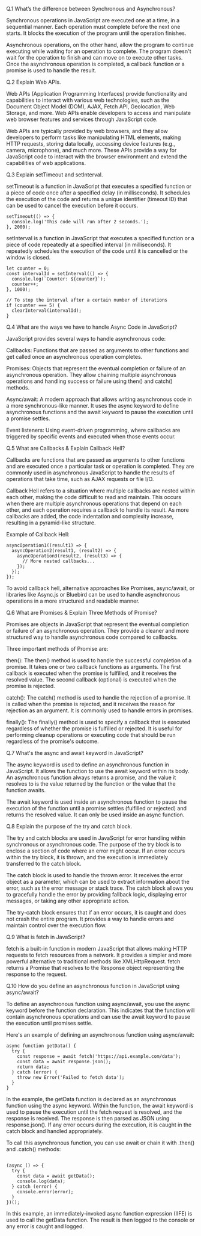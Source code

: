 Q.1 What’s the difference between Synchronous and Asynchronous?

Synchronous operations in JavaScript are executed one at a time, in a sequential manner. Each operation must complete before the next one starts. It blocks the execution of the program until the operation finishes.

Asynchronous operations, on the other hand, allow the program to continue executing while waiting for an operation to complete. The program doesn't wait for the operation to finish and can move on to execute other tasks. Once the asynchronous operation is completed, a callback function or a promise is used to handle the result.

Q.2 Explain Web APIs.

Web APIs (Application Programming Interfaces) provide functionality and capabilities to interact with various web technologies, such as the Document Object Model (DOM), AJAX, Fetch API, Geolocation, Web Storage, and more. Web APIs enable developers to access and manipulate web browser features and services through JavaScript code.

Web APIs are typically provided by web browsers, and they allow developers to perform tasks like manipulating HTML elements, making HTTP requests, storing data locally, accessing device features (e.g., camera, microphone), and much more. These APIs provide a way for JavaScript code to interact with the browser environment and extend the capabilities of web applications.

Q.3 Explain setTimeout and setInterval.

setTimeout is a function in JavaScript that executes a specified function or a piece of code once after a specified delay (in milliseconds). It schedules the execution of the code and returns a unique identifier (timeout ID) that can be used to cancel the execution before it occurs.

```
setTimeout(() => {
  console.log('This code will run after 2 seconds.');
}, 2000);

```

setInterval is a function in JavaScript that executes a specified function or a piece of code repeatedly at a specified interval (in milliseconds). It repeatedly schedules the execution of the code until it is cancelled or the window is closed.

```
let counter = 0;
const intervalId = setInterval(() => {
  console.log(`Counter: ${counter}`);
  counter++;
}, 1000);

// To stop the interval after a certain number of iterations
if (counter === 5) {
  clearInterval(intervalId);
}

```

Q.4 What are the ways we have to handle Async Code in JavaScript?

JavaScript provides several ways to handle asynchronous code:

Callbacks: Functions that are passed as arguments to other functions and get called once an asynchronous operation completes.

Promises: Objects that represent the eventual completion or failure of an asynchronous operation. They allow chaining multiple asynchronous operations and handling success or failure using then() and catch() methods.

Async/await: A modern approach that allows writing asynchronous code in a more synchronous-like manner. It uses the async keyword to define asynchronous functions and the await keyword to pause the execution until a promise settles.

Event listeners: Using event-driven programming, where callbacks are triggered by specific events and executed when those events occur.

Q.5 What are Callbacks & Explain Callback Hell?

Callbacks are functions that are passed as arguments to other functions and are executed once a particular task or operation is completed. They are commonly used in asynchronous JavaScript to handle the results of operations that take time, such as AJAX requests or file I/O.

Callback Hell refers to a situation where multiple callbacks are nested within each other, making the code difficult to read and maintain. This occurs when there are multiple asynchronous operations that depend on each other, and each operation requires a callback to handle its result. As more callbacks are added, the code indentation and complexity increase, resulting in a pyramid-like structure.

Example of Callback Hell:

```
asyncOperation1((result1) => {
  asyncOperation2(result1, (result2) => {
    asyncOperation3(result2, (result3) => {
      // More nested callbacks...
    });
  });
});

```

To avoid callback hell, alternative approaches like Promises, async/await, or libraries like Async.js or Bluebird can be used to handle asynchronous operations in a more structured and readable manner.

Q.6 What are Promises & Explain Three Methods of Promise?

Promises are objects in JavaScript that represent the eventual completion or failure of an asynchronous operation. They provide a cleaner and more structured way to handle asynchronous code compared to callbacks.

Three important methods of Promise are:

then(): The then() method is used to handle the successful completion of a promise. It takes one or two callback functions as arguments. The first callback is executed when the promise is fulfilled, and it receives the resolved value. The second callback (optional) is executed when the promise is rejected.

catch(): The catch() method is used to handle the rejection of a promise. It is called when the promise is rejected, and it receives the reason for rejection as an argument. It is commonly used to handle errors in promises.

finally(): The finally() method is used to specify a callback that is executed regardless of whether the promise is fulfilled or rejected. It is useful for performing cleanup operations or executing code that should be run regardless of the promise's outcome.

Q.7 What's the async and await keyword in JavaScript?

The async keyword is used to define an asynchronous function in JavaScript. It allows the function to use the await keyword within its body. An asynchronous function always returns a promise, and the value it resolves to is the value returned by the function or the value that the function awaits.

The await keyword is used inside an asynchronous function to pause the execution of the function until a promise settles (fulfilled or rejected) and returns the resolved value. It can only be used inside an async function.

Q.8 Explain the purpose of the try and catch block.

The try and catch blocks are used in JavaScript for error handling within synchronous or asynchronous code. The purpose of the try block is to enclose a section of code where an error might occur. If an error occurs within the try block, it is thrown, and the execution is immediately transferred to the catch block.

The catch block is used to handle the thrown error. It receives the error object as a parameter, which can be used to extract information about the error, such as the error message or stack trace. The catch block allows you to gracefully handle the error by providing fallback logic, displaying error messages, or taking any other appropriate action.

The try-catch block ensures that if an error occurs, it is caught and does not crash the entire program. It provides a way to handle errors and maintain control over the execution flow.

Q.9 What is fetch in JavaScript?

fetch is a built-in function in modern JavaScript that allows making HTTP requests to fetch resources from a network. It provides a simpler and more powerful alternative to traditional methods like XMLHttpRequest. fetch returns a Promise that resolves to the Response object representing the response to the request.

Q.10 How do you define an asynchronous function in JavaScript using async/await?

To define an asynchronous function using async/await, you use the async keyword before the function declaration. This indicates that the function will contain asynchronous operations and can use the await keyword to pause the execution until promises settle.

Here's an example of defining an asynchronous function using async/await:

```
async function getData() {
  try {
    const response = await fetch('https://api.example.com/data');
    const data = await response.json();
    return data;
  } catch (error) {
    throw new Error('Failed to fetch data');
  }
}

```

In the example, the getData function is declared as an asynchronous function using the async keyword. Within the function, the await keyword is used to pause the execution until the fetch request is resolved, and the response is received. The response is then parsed as JSON using response.json(). If any error occurs during the execution, it is caught in the catch block and handled appropriately.

To call this asynchronous function, you can use await or chain it with .then() and .catch() methods:

```

(async () => {
  try {
    const data = await getData();
    console.log(data);
  } catch (error) {
    console.error(error);
  }
})();

```

In this example, an immediately-invoked async function expression (IIFE) is used to call the getData function. The result is then logged to the console or any error is caught and logged.
